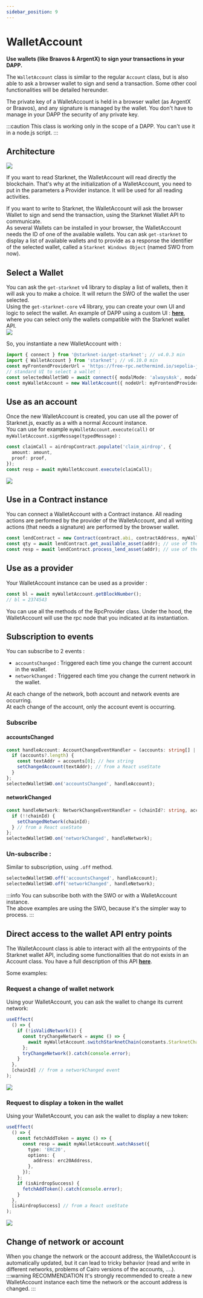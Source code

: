 ```yaml
---
sidebar_position: 9
---
```


# WalletAccount

**Use wallets (like Braavos & ArgentX) to sign your transactions in your DAPP.**

The `WalletAccount` class is similar to the regular `Account` class, but is also able to ask a browser wallet to sign and send a transaction. Some other cool functionalities will be detailed hereunder.

The private key of a WalletAccount is held in a browser wallet (as ArgentX or Braavos), and any signature is managed by the wallet. You don't have to manage in your DAPP the security of any private key.

:::caution
This class is working only in the scope of a DAPP. You can't use it in a node.js script.
:::

## Architecture

![](./pictures/WalletAccountArchitecture.png)

If you want to read Starknet, the WalletAccount will read directly the blockchain. That's why at the initialization of a WalletAccount, you need to put in the parameters a Provider instance. It will be used for all reading activities.

If you want to write to Starknet, the WalletAccount will ask the browser Wallet to sign and send the transaction, using the Starknet Wallet API to communicate.  
As several Wallets can be installed in your browser, the WalletAccount needs the ID of one of the available wallets. You can ask `get-starknet` to display a list of available wallets and to provide as a response the identifier of the selected wallet, called a `Starknet Windows Object` (named SWO from now).

## Select a Wallet

You can ask the `get-starknet` v4 library to display a list of wallets, then it will ask you to make a choice. It will return the SWO of the wallet the user selected.  
Using the `get-starknet-core` v4 library, you can create your own UI and logic to select the wallet. An example of DAPP using a custom UI : [**here**](https://github.com/PhilippeR26/Starknet-WalletAccount/blob/main/src/app/components/client/WalletHandle/SelectWallet.tsx), where you can select only the wallets compatible with the Starknet wallet API.  
![](./pictures/SelectWallet.png)

So, you instantiate a new WalletAccount with :

```typescript
import { connect } from '@starknet-io/get-starknet'; // v4.0.3 min
import { WalletAccount } from 'starknet'; // v6.10.0 min
const myFrontendProviderUrl = 'https://free-rpc.nethermind.io/sepolia-juno/v0_7';
// standard UI to select a wallet :
const selectedWalletSWO = await connect({ modalMode: 'alwaysAsk', modalTheme: 'light' });
const myWalletAccount = new WalletAccount({ nodeUrl: myFrontendProviderUrl }, selectedWalletSWO);
```

## Use as an account

Once the new WalletAccount is created, you can use all the power of Starknet.js, exactly as a with a normal Account instance.  
You can use for example `myWalletAccount.execute(call)` or `myWalletAccount.signMessage(typedMessage)` :

```typescript
const claimCall = airdropContract.populate('claim_airdrop', {
  amount: amount,
  proof: proof,
});
const resp = await myWalletAccount.execute(claimCall);
```

![](./pictures/executeTx.png)

## Use in a Contract instance

You can connect a WalletAccount with a Contract instance. All reading actions are performed by the provider of the WalletAccount, and all writing actions (that needs a signature) are performed by the browser wallet.

```typescript
const lendContract = new Contract(contract.abi, contractAddress, myWalletAccount);
const qty = await lendContract.get_available_asset(addr); // use of the WalletAccount provider.
const resp = await lendContract.process_lend_asset(addr); // use of the browser wallet
```

## Use as a provider

Your WalletAccount instance can be used as a provider :

```typescript
const bl = await myWalletAccount.getBlockNumber();
// bl = 2374543
```

You can use all the methods of the RpcProvider class. Under the hood, the WalletAccount will use the rpc node that you indicated at its instantiation.

## Subscription to events

You can subscribe to 2 events :

- `accountsChanged` : Triggered each time you change the current account in the wallet.
- `networkChanged` : Triggered each time you change the current network in the wallet.

At each change of the network, both account and network events are occurring.  
At each change of the account, only the account event is occurring.

### Subscribe

#### accountsChanged

```typescript
const handleAccount: AccountChangeEventHandler = (accounts: string[] | undefined) => {
  if (accounts?.length) {
    const textAddr = accounts[0]; // hex string
    setChangedAccount(textAddr); // from a React useState
  }
};
selectedWalletSWO.on('accountsChanged', handleAccount);
```

#### networkChanged

```typescript
const handleNetwork: NetworkChangeEventHandler = (chainId?: string, accounts?: string[]) => {
  if (!!chainId) {
    setChangedNetwork(chainId);
  } // from a React useState
};
selectedWalletSWO.on('networkChanged', handleNetwork);
```

### Un-subscribe :

Similar to subscription, using `.off` method.

```typescript
selectedWalletSWO.off('accountsChanged', handleAccount);
selectedWalletSWO.off('networkChanged', handleNetwork);
```

:::info
You can subscribe both with the SWO or with a WalletAccount instance.  
The above examples are using the SWO, because it's the simpler way to process.
:::

## Direct access to the wallet API entry points

The WalletAccount class is able to interact with all the entrypoints of the Starknet wallet API, including some functionalities that do not exists in an Account class.
You have a full description of this API [**here**](https://github.com/PhilippeR26/Starknet-WalletAccount/blob/main/doc/walletAPIspec.md).

Some examples:

### Request a change of wallet network

Using your WalletAccount, you can ask the wallet to change its current network:

```typescript
useEffect(
  () => {
    if (!isValidNetwork()) {
      const tryChangeNetwork = async () => {
        await myWalletAccount.switchStarknetChain(constants.StarknetChainId.SN_SEPOLIA);
      };
      tryChangeNetwork().catch(console.error);
    }
  },
  [chainId] // from a networkChanged event
);
```

![](./pictures/switchNetwork.png)

### Request to display a token in the wallet

Using your WalletAccount, you can ask the wallet to display a new token:

```typescript
useEffect(
  () => {
    const fetchAddToken = async () => {
      const resp = await myWalletAccount.watchAsset({
        type: 'ERC20',
        options: {
          address: erc20Address,
        },
      });
    };
    if (isAirdropSuccess) {
      fetchAddToken().catch(console.error);
    }
  },
  [isAirdropSuccess] // from a React useState
);
```

![](./pictures/addToken.png)

## Change of network or account

When you change the network or the account address, the WalletAccount is automatically updated, but it can lead to tricky behavior (read and write in different networks, problems of Cairo versions of the accounts, ....).  
:::warning RECOMMENDATION
It's strongly recommended to create a new WalletAccount instance each time the network or the account address is changed.
:::
